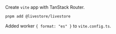 Create `vite` app with TanStack Router.

```sh
pnpm add @livestore/livestore
```

Added worker `{ format: "es" }` to `vite.config.ts`.
